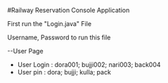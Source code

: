 #Railway Reservation Console Application

First run the "Login.java" File

Username, Password to run this file

--User Page

* User Login : dora001; bujji002; nari003; back004
* User pin 	  : dora; bujji; kulla; pack
